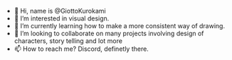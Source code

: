 - 👋 Hi, name is @GiottoKurokami
- 👀 I’m interested in visual design.
- 🌱 I’m currently learning how to make a more consistent way of drawing.
- 💞️ I’m looking to collaborate on many projects involving design of characters, story telling and lot more
- 📫 How to reach me? Discord, definetly there.

